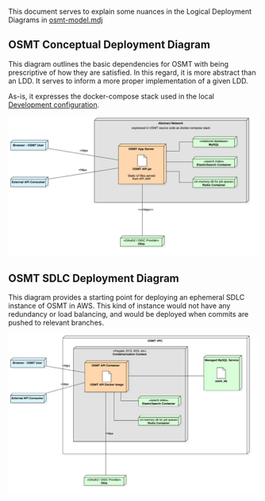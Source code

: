 
This document serves to explain some nuances in the Logical Deployment Diagrams in [osmt-model.mdj](osmt-model.mdj)

## OSMT Conceptual Deployment Diagram
This diagram outlines the basic dependencies for OSMT with being prescriptive of how they are satisfied. In this regard, it is more abstract than an LDD. It serves to inform a more proper implementation of a given LDD.

As-is, it expresses the docker-compose stack used in the local [Development configuration](../../README.md#development-configuration).

[<img src="./osmt-conceptual-ldd.png" width="800" alt="OSMT Conceptual Deployment Diagram" />](./osmt-conceptual-ldd.png)

## OSMT SDLC Deployment Diagram
This diagram provides a starting point for deploying an ephemeral SDLC instance of OSMT in AWS. This kind of instance would not have any redundancy or load balancing, and would be deployed when commits are pushed to relevant branches.

[<img src="./osmt-sdlc-dev-ldd.png" width="800" alt="OSMT SDLC Deployment Diagram" />](./osmt-sdlc-dev-ldd.png)

